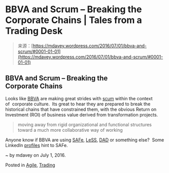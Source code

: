 <!--yml
category: 未分类
date: 2024-05-18 05:30:39
-->

# BBVA and Scrum – Breaking the Corporate Chains | Tales from a Trading Desk

> 来源：[https://mdavey.wordpress.com/2016/07/01/bbva-and-scrum/#0001-01-01](https://mdavey.wordpress.com/2016/07/01/bbva-and-scrum/#0001-01-01)

## BBVA and Scrum – Breaking the Corporate Chains

Looks like [BBVA](https://www.finextra.com/newsarticle/29120/bbva-explains-scrum-culture-initiative) are making great strides with [scum](https://info.bbva.com/en/news/general/bbvas-new-ways-of-working-to-accelerate-its-transformation/) within the context of  corporate culture.  Its great to hear they are prepared to break the historical chains that have constrained them, with the obvious Return on Investment (ROI) of business value derived from transformation projects.

> moving away from rigid organizational and functional structures toward a much more collaborative way of working

Anyone know if BBVA are using [SAFe](http://scaledagileframework.com/), [LeSS](https://less.works/), [DAD](http://www.disciplinedagiledelivery.com/introduction-to-dad/) or something else?  Some LinkedIn [profiles](https://www.linkedin.com/in/joinrafa) hint to SAFe.

~ by mdavey on July 1, 2016.

Posted in [Agile](https://mdavey.wordpress.com/category/agile/), [Trading](https://mdavey.wordpress.com/category/trading/)